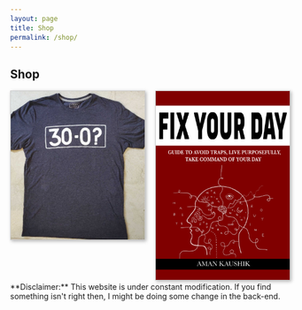 ```yaml
---
layout: page
title: Shop
permalink: /shop/
---
```


## Shop


<title>Example</title>
<style>
.grid { 
  display: grid;
  grid-template-columns: repeat(auto-fill, minmax(200px, 1fr));
  grid-gap: 20px;
  align-items: stretch;
  }
.grid img {
  border: 1px solid #ccc;
  box-shadow: 2px 2px 6px 0px  rgba(0,0,0,0.3);
  max-width: 100%;
}
</style>
<main class="grid">
<a href="https://pages.razorpay.com/pl_GMRFtUUyqOWDWg/view">
<img src="/assets/images/post_images/unnamed.jpg" alt="Sample photo">
</a>
<a href="https://gumroad.com/amankaushik">
  <img src="/assets/images/post_images/fix.png" alt="Sample photo">
  </a>
</main>
**Disclaimer:** This website is under constant modification.
If you find something isn't right then,
I might be doing some change in the back-end.